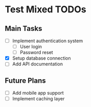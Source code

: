 # Test Mixed TODOs

## Main Tasks

- [ ] Implement authentication system
  - [ ] User login
  - [ ] Password reset
- [x] Setup database connection
- [ ] Add API documentation

## Future Plans

- [ ] Add mobile app support
- [ ] Implement caching layer
